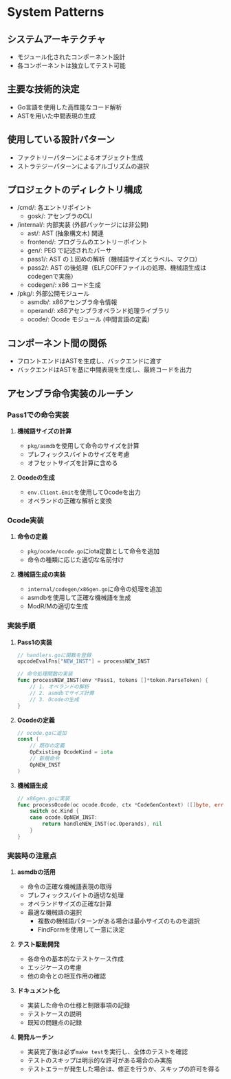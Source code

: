 # System Patterns

## システムアーキテクチャ
- モジュール化されたコンポーネント設計
- 各コンポーネントは独立してテスト可能

## 主要な技術的決定
- Go言語を使用した高性能なコード解析
- ASTを用いた中間表現の生成

## 使用している設計パターン
- ファクトリーパターンによるオブジェクト生成
- ストラテジーパターンによるアルゴリズムの選択

## プロジェクトのディレクトリ構成
- /cmd/: 各エントリポイント
  - gosk/: アセンブラのCLI
- /internal/: 内部実装 (外部パッケージには非公開)
  - ast/: AST (抽象構文木) 関連
  - frontend/: プログラムのエントリーポイント
  - gen/: PEG で記述されたパーサ
  - pass1/: AST の１回めの解析（機械語サイズとラベル、マクロ）
  - pass2/: AST の後処理（ELF,COFFファイルの処理、機械語生成はcodegenで実施）
  - codegen/: x86 コード生成
- /pkg/: 外部公開モジュール
  - asmdb/: x86アセンブラ命令情報
  - operand/: x86アセンブラオペランド処理ライブラリ
  - ocode/: Ocode モジュール (中間言語の定義)

## コンポーネント間の関係
- フロントエンドはASTを生成し、バックエンドに渡す
- バックエンドはASTを基に中間表現を生成し、最終コードを出力

## アセンブラ命令実装のルーチン

### Pass1での命令実装
1. **機械語サイズの計算**
   - `pkg/asmdb`を使用して命令のサイズを計算
   - プレフィックスバイトのサイズを考慮
   - オフセットサイズを計算に含める

2. **Ocodeの生成**
   - `env.Client.Emit`を使用してOcodeを出力
   - オペランドの正確な解析と変換

### Ocode実装
1. **命令の定義**
   - `pkg/ocode/ocode.go`にiota定数として命令を追加
   - 命令の種類に応じた適切な名前付け

2. **機械語生成の実装**
   - `internal/codegen/x86gen.go`に命令の処理を追加
   - asmdbを使用して正確な機械語を生成
   - ModR/Mの適切な生成

### 実装手順
1. **Pass1の実装**
   ```go
   // handlers.goに関数を登録
   opcodeEvalFns["NEW_INST"] = processNEW_INST

   // 命令処理関数の実装
   func processNEW_INST(env *Pass1, tokens []*token.ParseToken) {
       // 1. オペランドの解析
       // 2. asmdbでサイズ計算
       // 3. Ocodeの生成
   }
   ```

2. **Ocodeの定義**
   ```go
   // ocode.goに追加
   const (
       // 既存の定義
       OpExisting OcodeKind = iota
       // 新規命令
       OpNEW_INST
   )
   ```

3. **機械語生成**
   ```go
   // x86gen.goに実装
   func processOcode(oc ocode.Ocode, ctx *CodeGenContext) ([]byte, error) {
       switch oc.Kind {
       case ocode.OpNEW_INST:
           return handleNEW_INST(oc.Operands), nil
       }
   }
   ```

### 実装時の注意点
1. **asmdbの活用**
   - 命令の正確な機械語表現の取得
   - プレフィックスバイトの適切な処理
   - オペランドサイズの正確な計算
   - 最適な機械語の選択
     - 複数の機械語パターンがある場合は最小サイズのものを選択
     - FindFormを使用して一意に決定

2. **テスト駆動開発**
   - 各命令の基本的なテストケース作成
   - エッジケースの考慮
   - 他の命令との相互作用の確認

3. **ドキュメント化**
   - 実装した命令の仕様と制限事項の記録
   - テストケースの説明
   - 既知の問題点の記録

4. **開発ルーチン**
   - 実装完了後は必ず`make test`を実行し、全体のテストを確認
   - テストのスキップは明示的な許可がある場合のみ実施
   - テストエラーが発生した場合は、修正を行うか、スキップの許可を得る
